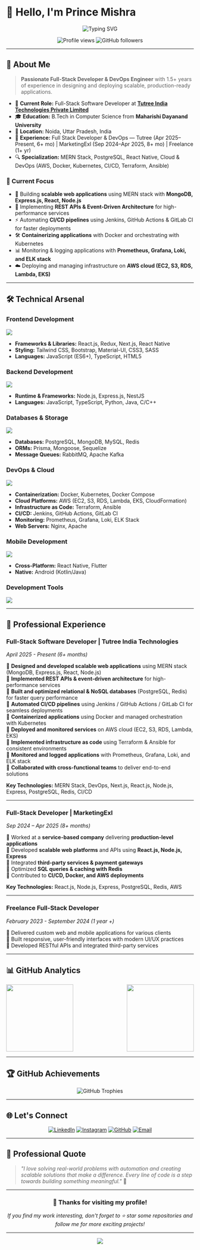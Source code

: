 # 👋 Hello, I'm Prince Mishra

<div align="center">
  <img src="https://readme-typing-svg.herokuapp.com?font=Fira+Code&size=30&duration=3000&pause=1000&color=00D9FF&center=true&vCenter=true&width=600&lines=Full-Stack+Developer;DevOps+Engineer;MERN+Stack+Specialist;Cloud+%26+Infrastructure+Expert" alt="Typing SVG" />
</div>

<p align="center">
  <img src="https://komarev.com/ghpvc/?username=princegethub&label=Profile%20views&color=0e75b6&style=flat-square" alt="Profile views" />
  <img src="https://img.shields.io/github/followers/princegethub?label=Followers&style=flat-square&color=blue" alt="GitHub followers" />
</p>

---

## 🚀 About Me

> **Passionate Full-Stack Developer & DevOps Engineer** with 1.5+ years of experience in designing and deploying scalable, production-ready applications.

- 🏢 **Current Role:** Full-Stack Software Developer at **[Tutree India Technologies Private Limited](https://tutree.com/)**
- 🎓 **Education:** B.Tech in Computer Science from **Maharishi Dayanand University**
- 📍 **Location:** Noida, Uttar Pradesh, India
- 💼 **Experience:** Full Stack Developer & DevOps — Tutree (Apr 2025–Present, 6+ mo) | MarketingExl (Sep 2024–Apr 2025, 8+ mo) | Freelance (1+ yr)
- 🔍 **Specialization:** MERN Stack, PostgreSQL, React Native, Cloud & DevOps (AWS, Docker, Kubernetes, CI/CD, Terraform, Ansible)

### 🎯 Current Focus
- 🔭 Building **scalable web applications** using MERN stack with **MongoDB, Express.js, React, Node.js**
- 🌱 Implementing **REST APIs & Event-Driven Architecture** for high-performance services
- ⚡ Automating **CI/CD pipelines** using Jenkins, GitHub Actions & GitLab CI for faster deployments
- 🛠️ **Containerizing applications** with Docker and orchestrating with Kubernetes
- 📊 Monitoring & logging applications with **Prometheus, Grafana, Loki, and ELK stack**
- ☁️ Deploying and managing infrastructure on **AWS cloud (EC2, S3, RDS, Lambda, EKS)**

---

## 🛠️ Technical Arsenal

### **Frontend Development**
<p align="left">
  <img src="https://skillicons.dev/icons?i=react,redux,nextjs,ts,js,html,css,tailwind,bootstrap,mui" />
</p>

- **Frameworks & Libraries:** React.js, Redux, Next.js, React Native
- **Styling:** Tailwind CSS, Bootstrap, Material-UI, CSS3, SASS
- **Languages:** JavaScript (ES6+), TypeScript, HTML5

### **Backend Development**
<p align="left">
  <img src="https://skillicons.dev/icons?i=nodejs,express,nestjs,python,java,c,cpp" />
</p>

- **Runtime & Frameworks:** Node.js, Express.js, NestJS
- **Languages:** JavaScript, TypeScript, Python, Java, C/C++

### **Databases & Storage**
<p align="left">
  <img src="https://skillicons.dev/icons?i=mongodb,postgres,mysql,redis,sqlite" />
</p>

- **Databases:** PostgreSQL, MongoDB, MySQL, Redis
- **ORMs:** Prisma, Mongoose, Sequelize
- **Message Queues:** RabbitMQ, Apache Kafka

### **DevOps & Cloud**
<p align="left">
  <img src="https://skillicons.dev/icons?i=docker,kubernetes,aws,terraform,ansible,jenkins,github,gitlab,nginx,linux" />
</p>

- **Containerization:** Docker, Kubernetes, Docker Compose
- **Cloud Platforms:** AWS (EC2, S3, RDS, Lambda, EKS, CloudFormation)
- **Infrastructure as Code:** Terraform, Ansible
- **CI/CD:** Jenkins, GitHub Actions, GitLab CI
- **Monitoring:** Prometheus, Grafana, Loki, ELK Stack
- **Web Servers:** Nginx, Apache

### **Mobile Development**
<p align="left">
  <img src="https://skillicons.dev/icons?i=react,androidstudio,kotlin,flutter" />
</p>

- **Cross-Platform:** React Native, Flutter
- **Native:** Android (Kotlin/Java)

### **Development Tools**
<p align="left">
  <img src="https://skillicons.dev/icons?i=git,vscode,postman,figma,notion,vim" />
</p>

---

## 💼 Professional Experience

### **Full-Stack Software Developer** | Tutree India Technologies
*April 2025 - Present (6+ months)*

🔹 **Designed and developed scalable web applications** using MERN stack (MongoDB, Express.js, React, Node.js)  
🔹 **Implemented REST APIs & event-driven architecture** for high-performance services  
🔹 **Built and optimized relational & NoSQL databases** (PostgreSQL, Redis) for faster query performance  
🔹 **Automated CI/CD pipelines** using Jenkins / GitHub Actions / GitLab CI for seamless deployments  
🔹 **Containerized applications** using Docker and managed orchestration with Kubernetes  
🔹 **Deployed and monitored services** on AWS cloud (EC2, S3, RDS, Lambda, EKS)  
🔹 **Implemented infrastructure as code** using Terraform & Ansible for consistent environments  
🔹 **Monitored and logged applications** with Prometheus, Grafana, Loki, and ELK stack  
🔹 **Collaborated with cross-functional teams** to deliver end-to-end solutions  

**Key Technologies:** MERN Stack, DevOps, Next.js, React.js, Node.js, Express, PostgreSQL, Redis, CI/CD

---
### **Full-Stack Developer** | MarketingExl  
*Sep 2024 – Apr 2025 (8+ months)*  

🔹 Worked at a **service-based company** delivering **production-level applications**  
🔹 Developed **scalable web platforms** and APIs using **React.js, Node.js, Express**  
🔹 Integrated **third-party services & payment gateways**  
🔹 Optimized **SQL queries & caching with Redis**  
🔹 Contributed to **CI/CD, Docker, and AWS deployments**  

**Key Technologies:** React.js, Node.js, Express, PostgreSQL, Redis, AWS  

---

### **Freelance Full-Stack Developer**
*February 2023 - September 2024 (1 year +)*

🔹 Delivered custom web and mobile applications for various clients  
🔹 Built responsive, user-friendly interfaces with modern UI/UX practices  
🔹 Developed RESTful APIs and integrated third-party services  

---


## 📊 GitHub Analytics

<div style="display: flex; justify-content: space-between;">
  <img height="180em" src="https://github-readme-stats.vercel.app/api?username=princegethub&show_icons=true&theme=tokyonight&hide_border=true&count_private=true" />
  <img height="180em" src="https://github-readme-stats.vercel.app/api/top-langs/?username=princegethub&layout=compact&theme=tokyonight&hide_border=true&langs_count=8" />
</div>


---

## 🏆 GitHub Achievements

<p align="center">
  <img src="https://github-profile-trophy.vercel.app/?username=princegethub&theme=tokyonight&no-frame=true&row=1&column=8&margin-w=15&margin-h=15" alt="GitHub Trophies" />
</p>

---

## 🌐 Let's Connect

<div align="center">

[![LinkedIn](https://img.shields.io/badge/LinkedIn-0077B5?style=for-the-badge&logo=linkedin&logoColor=white)](https://linkedin.com/in/prince-mishra-b61651320)
[![Instagram](https://img.shields.io/badge/Instagram-E4405F?style=for-the-badge&logo=instagram&logoColor=white)](https://instagram.com/prince_mishra_372)
[![GitHub](https://img.shields.io/badge/GitHub-181717?style=for-the-badge&logo=github&logoColor=white)](https://github.com/princegethub)
[![Email](https://img.shields.io/badge/Email-D14836?style=for-the-badge&logo=gmail&logoColor=white)](mailto:contactprince24.7@gmail.com)

</div>

---

## 💭 Professional Quote

> *"I love solving real-world problems with automation and creating scalable solutions that make a difference. Every line of code is a step towards building something meaningful."* 🚀

---

<div align="center">
  
### 🙏 Thanks for visiting my profile!
  
*If you find my work interesting, don't forget to ⭐ star some repositories and follow me for more exciting projects!*

</div>

---

<div align="center">
  <img src="https://capsule-render.vercel.app/api?type=waving&color=gradient&height=100&section=footer&width=100%" />
</div>
